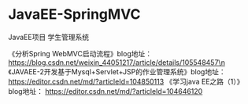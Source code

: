 # JavaEE-SpringMVC
JavaEE项目 学生管理系统


《分析Spring WebMVC启动流程》blog地址：https://blog.csdn.net/weixin_44051217/article/details/105548457\n
《JAVAEE-2开发基于Mysql+Servlet+JSP的作业管理系统》blog地址：https://editor.csdn.net/md/?articleId=104850113
《学习java EE之路（1）》blog地址： https://editor.csdn.net/md/?articleId=104646120
